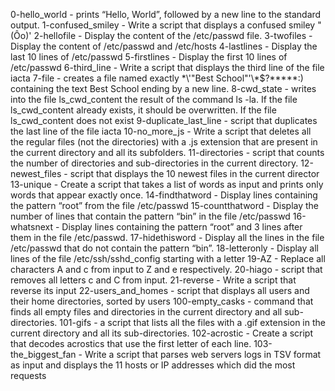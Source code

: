 0-hello_world -  prints “Hello, World”, followed by a new line to the standard output.
1-confused_smiley - Write a script that displays a confused smiley "(Ôo)'
2-hellofile - Display the content of the /etc/passwd file.
3-twofiles - Display the content of /etc/passwd and /etc/hosts
4-lastlines - Display the last 10 lines of /etc/passwd
5-firstlines - Display the first 10 lines of /etc/passwd
6-third_line - Write a script that displays the third line of the file iacta
7-file - creates a file named exactly \*\\'"Best School"\'\\*$\?\*\*\*\*\*:) containing the text Best School ending by a new line.
8-cwd_state - writes into the file ls_cwd_content the result of the command ls -la. If the file ls_cwd_content already exists, it should be overwritten. If the file ls_cwd_content does not exist
9-duplicate_last_line - script that duplicates the last line of the file iacta
10-no_more_js - Write a script that deletes all the regular files (not the directories) with a .js extension that are present in the current directory and all its subfolders.
11-directories - script that counts the number of directories and sub-directories in the current directory.
12-newest_files - script that displays the 10 newest files in the current director
13-unique - Create a script that takes a list of words as input and prints only words that appear exactly once.
14-findthatword - Display lines containing the pattern “root” from the file /etc/passwd
15-countthatword - Display the number of lines that contain the pattern “bin” in the file /etc/passwd
16-whatsnext - Display lines containing the pattern “root” and 3 lines after them in the file /etc/passwd.
17-hidethisword - Display all the lines in the file /etc/passwd that do not contain the pattern “bin”.
18-letteronly - Display all lines of the file /etc/ssh/sshd_config starting with a letter
19-AZ - Replace all characters A and c from input to Z and e respectively.
20-hiago -  script that removes all letters c and C from input.
21-reverse - Write a script that reverse its input
22-users_and_homes -  script that displays all users and their home directories, sorted by users
100-empty_casks - command that finds all empty files and directories in the current directory and all sub-directories.
101-gifs - a script that lists all the files with a .gif extension in the current directory and all its sub-directories.
102-acrostic - Create a script that decodes acrostics that use the first letter of each line.
103-the_biggest_fan - Write a script that parses web servers logs in TSV format as input and displays the 11 hosts or IP addresses which did the most requests
